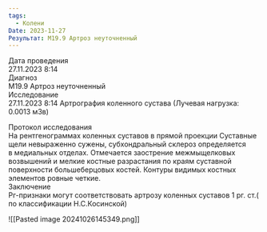```yaml
---
tags:
  - Колени
Date: 2023-11-27
Результат: M19.9 Артроз неуточненный
---
```

Дата проведения  
27.11.2023 8:14  
Диагноз  
M19.9 Артроз неуточненный  
Исследование  
27.11.2023 8:14 Артрография коленного сустава (Лучевая нагрузка: 0.0013 мЗв)  

Протокол исследования  
На рентгенограммах коленных суставов в прямой проекции Суставные щели невыраженно сужены, субхондральный склероз определяется  
в медиальных отделах. Отмечается заострение межмыщелковых возвышений и мелкие костные разрастания по краям суставной  
поверхности большеберцовых костей. Контуры видимых костных элементов ровные четкие.  
Заключение  
Рг-признаки могут соответствовать артрозу коленных суставов 1 рг. ст.( по классификации Н.С.Косинской)  

![[Pasted image 20241026145349.png]]